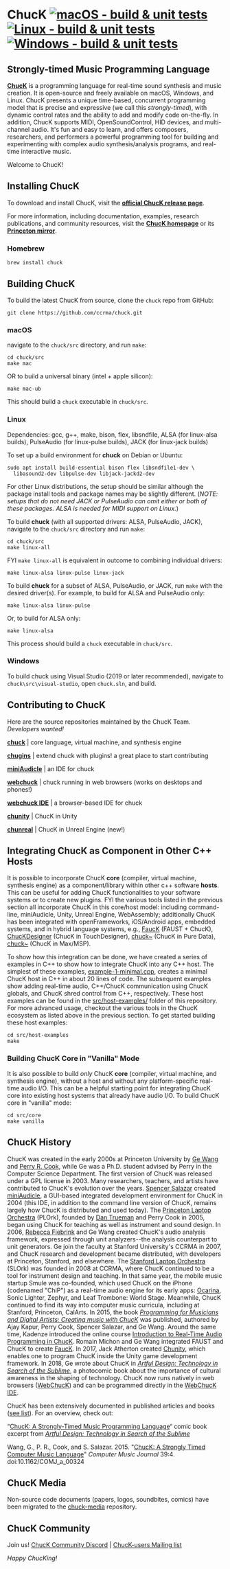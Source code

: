 # ChucK [![macOS - build & unit tests](https://github.com/ccrma/chuck/actions/workflows/macos-build-unit-tests.yml/badge.svg)](https://github.com/ccrma/chuck/actions/workflows/macos-build-unit-tests.yml) [![Linux - build & unit tests](https://github.com/ccrma/chuck/actions/workflows/linux-build-unit-tests.yml/badge.svg)](https://github.com/ccrma/chuck/actions/workflows/linux-build-unit-tests.yml) [![Windows - build & unit tests](https://github.com/ccrma/chuck/actions/workflows/win-build-unit-tests.yml/badge.svg)](https://github.com/ccrma/chuck/actions/workflows/win-build-unit-tests.yml)


## Strongly-timed Music Programming Language  
**[ChucK](https://chuck.stanford.edu/)** is a programming language for real-time sound synthesis and music creation. It is open-source and freely available on macOS, Windows, and Linux. ChucK presents a unique time-based, concurrent programming model that is precise and expressive (we call this _strongly-timed_), with dynamic control rates and the ability to add and modify code on-the-fly. In addition, ChucK supports MIDI, OpenSoundControl, HID devices, and multi-channel audio. It's fun and easy to learn, and offers composers, researchers, and performers a powerful programming tool for building and experimenting with complex audio synthesis/analysis programs, and real-time interactive music.

Welcome to ChucK!

## Installing ChucK
To download and install ChucK, visit the **[official ChucK release page](https://chuck.stanford.edu/release/)**.

For more information, including documentation, examples, research publications, and community resources, visit the **[ChucK homepage](https://chuck.stanford.edu/)** or its **[Princeton mirror](https://chuck.cs.princeton.edu/)**.

### Homebrew
```
brew install chuck
```

## Building ChucK
To build the latest ChucK from source, clone the `chuck` repo from GitHub:
```
git clone https://github.com/ccrma/chuck.git
```

### macOS
navigate to the `chuck/src` directory, and run `make`:
```
cd chuck/src
make mac
```
OR to build a universal binary (intel + apple silicon):
```
make mac-ub
```

This should build a `chuck` executable in `chuck/src`.

### Linux
Dependencies: gcc, g++, make, bison, flex, libsndfile, ALSA (for linux-alsa builds), PulseAudio (for linux-pulse builds), JACK (for linux-jack builds)

To set up a build environment for **chuck** on Debian or Ubuntu:
```
sudo apt install build-essential bison flex libsndfile1-dev \
  libasound2-dev libpulse-dev libjack-jackd2-dev
```
For other Linux distributions, the setup should be similar although the package install tools and package names may be slightly different. (_NOTE: setups that do not need JACK or PulseAudio can omit either or both of these packages. ALSA is needed for MIDI support on Linux._)

To build **chuck** (with all supported drivers: ALSA, PulseAudio, JACK), navigate to the `chuck/src` directory and run `make`:
```
cd chuck/src
make linux-all
```

FYI `make linux-all` is equivalent in outcome to combining individual drivers:
```
make linux-alsa linux-pulse linux-jack
```

To build **chuck** for a subset of ALSA, PulseAudio, or JACK, run `make` with the desired driver(s). For example, to build for ALSA and PulseAudio only:
```
make linux-alsa linux-pulse
```

Or, to build for ALSA only:
```
make linux-alsa
```

This process should build a `chuck` executable in `chuck/src`.

### Windows
To build chuck using Visual Studio (2019 or later recommended), navigate to `chuck\src\visual-studio`, open `chuck.sln`, and build.


## Contributing to ChucK
Here are the source repositories maintained by the ChucK Team. _Developers wanted!_

[**chuck**](https://github.com/ccrma/chuck) | core language, virtual machine, and synthesis engine

[**chugins**](https://github.com/ccrma/chugins) | extend chuck with plugins! a great place to start contributing

[**miniAudicle**](https://github.com/ccrma/miniAudicle) | an IDE for chuck

[**webchuck**](https://github.com/ccrma/webchuck) | chuck running in web browsers (works on desktops and phones!)

[**webchuck IDE**](https://github.com/ccrma/webchuck-ide) | a browser-based IDE for chuck

[**chunity**](https://github.com/ccrma/chunity) | ChucK in Unity

[**chunreal**](https://github.com/ccrma/chunreal) | ChucK in Unreal Engine (new!)


## Integrating ChucK as Component in Other C++ Hosts
It is possible to incorporate ChucK **core** (compiler, virtual machine, synthesis engine) as a component/library within other c++ software **hosts**. This can be useful for adding ChucK functionalities to your software systems or to create new plugins. FYI the various tools listed in the previous section all incorporate ChucK in this core/host model: including command-line, miniAudicle, Unity, Unreal Engine, WebAssembly; additionally ChucK has been integrated with openFrameworks, iOS/Android apps, embedded systems, and in hybrid language systems, e.g., [FaucK](https://ccrma.stanford.edu/~rmichon/fauck/) (FAUST + ChucK), [ChucKDesigner](https://github.com/DBraun/ChucKDesigner) (ChucK in TouchDesigner), [chuck~](https://github.com/shakfu/pd-chuck/) (ChucK in Pure Data), [chuck~](https://github.com/shakfu/chuck-max) (ChucK in Max/MSP).

To show how this integration can be done, we have created a series of examples in C++ to show how to integrate ChucK into any C++ host. The simplest of these examples, [example-1-minimal.cpp](https://github.com/ccrma/chuck/blob/main/src/host-examples/example-1-minimal.cpp), creates a minimal ChucK host in C++ in about 20 lines of code. The subsequent examples show adding real-time audio, C++/ChucK communication using ChucK globals, and ChucK shred control from C++, respectively. These host examples can be found in the [src/host-examples/](https://github.com/ccrma/chuck/tree/main/src/host-examples) folder of this repository. For more advanced usage, checkout the various tools in the ChucK ecosystem as listed above in the previous section. To get started building these host examples:
```
cd src/host-examples
make
```
### Building ChucK Core in "Vanilla" Mode
It is also possible to build _only_ ChucK **core** (compiler, virtual machine, and synthesis engine), without a host and without any platform-specific real-time audio I/O. This can be a helpful starting point for integrating ChucK core into existing host systems that already have audio I/O. To build ChucK core in "vanilla" mode:
```
cd src/core
make vanilla
```

## ChucK History
ChucK was created in the early 2000s at Princeton University by [Ge Wang](https://ccrma.stanford.edu/~ge/) and [Perry R. Cook](https://www.cs.princeton.edu/~prc/), while Ge was a Ph.D. student advised by Perry in the Computer Science Department. The first version of ChucK was released under a GPL license in 2003. Many researchers, teachers, and artists have contributed to ChucK's evolution over the years. [Spencer Salazar](https://ccrma.stanford.edu/~spencer/) created [miniAudicle](https://github.com/ccrma/miniAudicle), a GUI-based integrated development environment for ChucK in 2004 (this IDE, in addition to the command line version of ChucK, remains largely how ChucK is distributed and used today). The [Princeton Laptop Orchestra](https://plork.princeton.edu/) (PLOrk), founded by [Dan Trueman](https://manyarrowsmusic.com/) and Perry Cook in 2005, began using ChucK for teaching as well as instrument and sound design. In 2006, [Rebecca Fiebrink](https://researchers.arts.ac.uk/1594-rebecca-fiebrink) and Ge Wang created ChucK's audio analysis framework, expressed through unit analyzers--the analysis counterpart to unit generators. Ge join the faculty at Stanford University's CCRMA in 2007, and ChucK research and development became distributed, with developers at Princeton, Stanford, and elsewhere. The [Stanford Laptop Orchestra](https://slork.stanford.edu/) (SLOrk) was founded in 2008 at CCRMA, where ChucK continued to be a tool for instrument design and teaching. In that same year, the mobile music startup Smule was co-founded, which used ChucK on the iPhone (codenamed "ChiP") as a real-time audio engine for its early apps: [Ocarina](https://artful.design/ocarina/), Sonic Lighter, Zephyr, and Leaf Trombone: World Stage. Meanwhile, ChucK continued to find its way into computer music curricula, including at Stanford, Princeton, CalArts. In 2015, the book [_Programming for Musicians and Digital Artists: Creating music with ChucK_](https://www.amazon.com/Programming-Musicians-Digital-Artists-Creating/dp/1617291706/) was published, authored by Ajay Kapur, Perry Cook, Spencer Salazar, and Ge Wang. Around the same time, Kadenze introduced the online course [Introduction to Real-Time Audio Programming in ChucK](https://www.kadenze.com/courses/introduction-to-programming-for-musicians-and-digital-artists/info). Romain Michon and Ge Wang integrated FAUST and ChucK to create [FaucK](https://ccrma.stanford.edu/~rmichon/fauck/). In 2017, Jack Atherton created [Chunity](https://chuck.stanford.edu/chunity/), which enables one to program ChucK inside the Unity game development framework. In 2018, Ge wrote about ChucK in [_Artful Design: Technology in Search of the Sublime_](https://artful.design/), a photocomic book about the importance of cultural awareness in the shaping of technology. ChucK now runs natively in web browsers ([WebChucK](https://chuck.stanford.edu/webchuck/)) and can be programmed directly in the [WebChucK IDE](https://chuck.stanford.edu/ide/).

ChucK has been extensively documented in published articles and books ([see list](https://ccrma.stanford.edu/~ge/publish/)). For an overview, check out:

“[ChucK: A Strongly-Timed Music Programming Language](https://artful.design/stuff/samples/chuck.pdf)“ comic book excerpt from [_Artful Design: Technology in Search of the Sublime_](https://artful.design/)

Wang, G., P. R., Cook, and S. Salazar. 2015. "[ChucK: A Strongly Timed Computer Music Language](https://ccrma.stanford.edu/~ge/publish/files/2015-cmj-chuck.pdf)" _Computer Music Journal_ 39:4. doi:10.1162/COMJ_a_00324

## ChucK Media
Non-source code documents (papers, logos, soundbites, comics) have been migrated to the [chuck-media](https://github.com/ccrma/chuck-media) repository.

## ChucK Community
Join us! [ChucK Community Discord](https://discord.gg/ENr3nurrx8) | [ChucK-users Mailing list](https://lists.cs.princeton.edu/mailman/listinfo/chuck-users)

_Happy ChucKing!_
